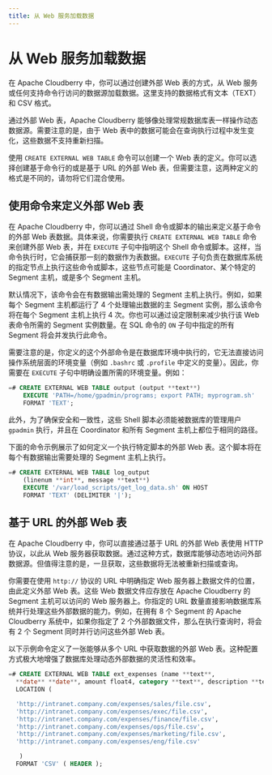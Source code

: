 ```yaml
---
title: 从 Web 服务加载数据
---
```


# 从 Web 服务加载数据

在 Apache Cloudberry 中，你可以通过创建外部 Web 表的方式，从 Web 服务或任何支持命令行访问的数据源加载数据。这里支持的数据格式有文本（TEXT）和 CSV 格式。

通过外部 Web 表，Apache Cloudberry 能够像处理常规数据库表一样操作动态数据源。需要注意的是，由于 Web 表中的数据可能会在查询执行过程中发生变化，这些数据不支持重新扫描。

使用 `CREATE EXTERNAL WEB TABLE` 命令可以创建一个 Web 表的定义。你可以选择创建基于命令行的或是基于 URL 的外部 Web 表，但需要注意，这两种定义的格式是不同的，请勿将它们混合使用。

## 使用命令来定义外部 Web 表

在 Apache Cloudberry 中，你可以通过 Shell 命令或脚本的输出来定义基于命令的外部 Web 表数据。具体来说，你需要执行 `CREATE EXTERNAL WEB TABLE` 命令来创建外部 Web 表，并在 `EXECUTE` 子句中指明这个 Shell 命令或脚本。这样，当命令执行时，它会捕获那一刻的数据作为表数据。`EXECUTE` 子句负责在数据库系统的指定节点上执行这些命令或脚本，这些节点可能是 Coordinator、某个特定的 Segment 主机，或是多个 Segment 主机。

默认情况下，该命令会在有数据输出需处理的 Segment 主机上执行。例如，如果每个 Segment 主机都运行了 4 个处理输出数据的主 Segment 实例，那么该命令将在每个 Segment 主机上执行 4 次。你也可以通过设定限制来减少执行该 Web 表命令所需的 Segment 实例数量。在 SQL 命令的 `ON` 子句中指定的所有 Segment 将会并发执行此命令。

需要注意的是，你定义的这个外部命令是在数据库环境中执行的，它无法直接访问操作系统层面的环境变量（例如 `.bashrc` 或 `.profile` 中定义的变量）。因此，你需要在 `EXECUTE` 子句中明确设置所需的环境变量。例如：

```sql
=# CREATE EXTERNAL WEB TABLE output (output **text**)
    EXECUTE 'PATH=/home/gpadmin/programs; export PATH; myprogram.sh' 
    FORMAT 'TEXT';
```

此外，为了确保安全和一致性，这些 Shell 脚本必须能被数据库的管理用户 `gpadmin` 执行，并且在 Coordinator 和所有 Segment 主机上都位于相同的路径。

下面的命令示例展示了如何定义一个执行特定脚本的外部 Web 表。这个脚本将在每个有数据输出需要处理的 Segment 主机上执行。

```sql
=# CREATE EXTERNAL WEB TABLE log_output 
    (linenum **int**, message **text**) 
    EXECUTE '/var/load_scripts/get_log_data.sh' ON HOST 
    FORMAT 'TEXT' (DELIMITER '|');
```

## 基于 URL 的外部 Web 表

在 Apache Cloudberry 中，你可以直接通过基于 URL 的外部 Web 表使用 HTTP 协议，以此从 Web 服务器获取数据。通过这种方式，数据库能够动态地访问外部数据源。但值得注意的是，一旦获取，这些数据将无法被重新扫描或查询。

你需要在使用 `http://` 协议的 URL 中明确指定 Web 服务器上数据文件的位置，由此定义外部 Web 表。这些 Web 数据文件应存放在 Apache Cloudberry 的 Segment 主机可以访问的 Web 服务器上。你指定的 URL 数量直接影响数据库系统并行处理这些外部数据的能力。例如，在拥有 8 个 Segment 的 Apache Cloudberry 系统中，如果你指定了 2 个外部数据文件，那么在执行查询时，将会有 2 个 Segment 同时并行访问这些外部 Web 表。

以下示例命令定义了一张能够从多个 URL 中获取数据的外部 Web 表。这种配置方式极大地增强了数据库处理动态外部数据的灵活性和效率。

```sql
=# CREATE EXTERNAL WEB TABLE ext_expenses (name **text**, 
  **date** **date**, amount float4, category **text**, description **text**) 
  LOCATION ( 

  'http://intranet.company.com/expenses/sales/file.csv',
  'http://intranet.company.com/expenses/exec/file.csv',
  'http://intranet.company.com/expenses/finance/file.csv',
  'http://intranet.company.com/expenses/ops/file.csv',
  'http://intranet.company.com/expenses/marketing/file.csv',
  'http://intranet.company.com/expenses/eng/file.csv' 

   )
  FORMAT 'CSV' ( HEADER );
```
